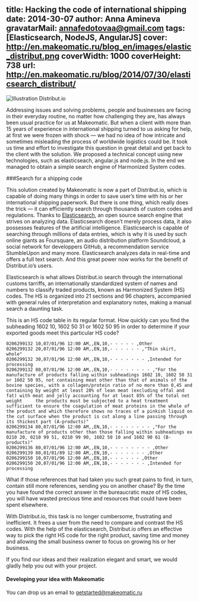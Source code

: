 title: Hacking the code of international shipping
date: 2014-30-07
author: Anna Amineva
gravatarMail: annafedotovaa@gmail.com
tags: [Elasticsearch, NodeJS, AngularJS]
cover: http://en.makeomatic.ru/blog_en/images/elastic_distribut.png
coverWidth: 1000
coverHeight: 738
url: http://en.makeomatic.ru/blog/2014/07/30/elasticsearch_distribut/
---

![Illustration Distribut.io](/blog_en/images/elastic_distribut.png)

Addressing issues and solving problems, people and businesses are facing in their everyday routine, no matter how challenging they are, has always been usual practice for us at Makeomatic. But when a client with more than 15 years of experience in international shipping turned to us asking for help, at first we were frozen with shock — we had no idea of how intricate and sometimes misleading the process of worldwide logistics could be. It took us time and effort to investigate this question in great detail and get back to the client with the solution. We proposed a technical concept using new technologies, such as elasticseach, angular.js and node.js. In the end we managed to obtain a simple search engine of Harmonized System codes. 
<!-- more -->

###Search for a shipping code

This solution created by Makeomatic is now a part of Distribut.io, which is capable of doing many things in order to save user’s time with his or her international shipping paperwork. But there is one thing, which really does the trick — it can efficiently search through thousands of custom codes and regulations. Thanks to [Elasticsearch](http://www.elasticsearch.org/), an open source search engine that strives on analyzing data. Elasticsearch doesn’t merely process data, it also possesses features of the artificial intelligence. Elasticsearch is capable of searching through millions of data entries, which is why it is used by such online giants as Foursquare, an audio distribution platform Soundcloud, a social network for developpers GitHub, a recommendation service StumbleUpon and many more. Elasticsearch analyzes data in real-time and offers a full text search. And this great power now works for the benefit of Distribut.io’s users.

Elasticsearch is what allows Distribut.io search through the international customs tarriffs, an internationally standardized system of names and numbers to classify traded products, known as Harmonized System (HS) codes. The HS is organized into 21 sections and 96 chapters, accompanied with general rules of interpretation and explanatory notes, making a manual search a daunting task.

This is an HS code table in its regular format. How quickly can you find the subheading 1602 10, 1602 50 31 or 1602 50 95 in order to determine if your exported goods meet this particular HS code? 

```
0206299132 10,07/01/96 12:00 AM,,EN,10,- - - - - ,Other								
0206299132 20,07/01/96 12:00 AM,,EN,10,- - - - - - ,"Thin skirt, whole"								
0206299132 30,07/01/96 12:00 AM,,EN,10,- - - - - - - ,Intended for processing								
0206299132 80,07/01/96 12:00 AM,,EN,10,- - - - - - - - ,"For the manufacture of products falling within subheadings 1602 10, 1602 50 31 or 1602 50 95, not containing meat other than that of animals of the bovine species, with a collagen/protein ratio of no more than 0,45 and containing by weight at least 20% of lean meat (excluding offal and fat) with meat and jelly accounting for at least 85% of the total net weight	 the products must be subjected to a heat treatment sufficient to ensure the coagulation of meat proteins in the whole of the product and which therefore shows no traces of a pinkish liquid on the cut surface when the product is cut along a line passing through its thickest part (A-products)"							
0206299134 80,07/01/96 12:00 AM,,EN,10,- - - - - - - - ,"For the manufacture of products other than those falling within subheadings ex 0210 20, 0210 99 51, 0210 99 90, 1602 50 10 and 1602 90 61 (B-products)"								
0206299136 80,07/01/96 12:00 AM,,EN,10,- - - - - - - - ,Other								
0206299139 80,01/01/89 12:00 AM,,EN,10,- - - - - - - ,Other								
0206299150 10,07/01/96 12:00 AM,,EN,10,- - - - - - ,Other								
0206299150 20,07/01/96 12:00 AM,,EN,10,- - - - - - - ,Intended for processing
```

What if those references that had taken you such great pains to find, in turn, contain still more references, sending you on another chase? By the time you have found the correct answer in the bureaucratic maze of HS codes, you will have wasted precious time and resources that could have been spent elsewhere. 

With Distribut.io, this task is no longer cumbersome, frustrating and inefficient. It frees a user from the need to compare and contrast the HS codes. With the help of the elasticsearch, Distribut.io offers an effective way to pick the right HS code for the right product, saving time and money and allowing the small business owner to focus on growing his or her business. 

If you find our ideas and their realization elegant and smart, we would gladly help you out with your project.  
#### Developing your idea with Makeomatic
You can drop us an email to [getstarted@makeomatic.ru](mailto:getstarted@makeomatic.ru)


